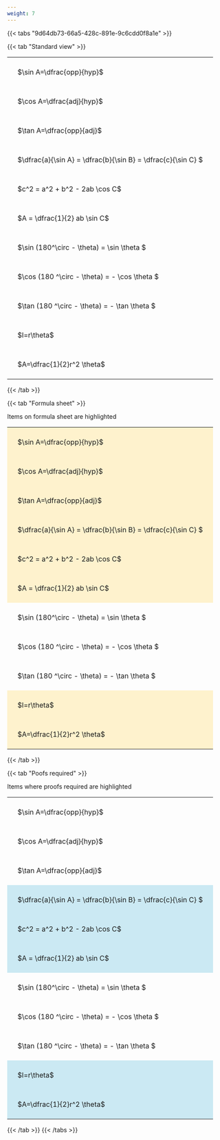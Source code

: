 ```yaml
---
weight: 7
---
```


{{< tabs "9d64db73-66a5-428c-891e-9c6cdd0f8a1e" >}}

{{< tab "Standard view" >}}

<style type="text/css">
#T_c2f7c th.col_heading {
  text-align: left;
  font-size: 1em;
}
#T_c2f7c td {
  text-align: left;
  font-size: 1em;
  padding: 1.5em;
}
</style>
<table id="T_c2f7c">
  <thead>
  </thead>
  <tbody>
    <tr>
      <td id="T_c2f7c_row0_col0" class="data row0 col0" >$\sin A=\dfrac{opp}{hyp}$</td>
    </tr>
    <tr>
      <td id="T_c2f7c_row1_col0" class="data row1 col0" >$\cos A=\dfrac{adj}{hyp}$</td>
    </tr>
    <tr>
      <td id="T_c2f7c_row2_col0" class="data row2 col0" >$\tan A=\dfrac{opp}{adj}$</td>
    </tr>
    <tr>
      <td id="T_c2f7c_row3_col0" class="data row3 col0" >$\dfrac{a}{\sin A} = \dfrac{b}{\sin B} = \dfrac{c}{\sin C} $</td>
    </tr>
    <tr>
      <td id="T_c2f7c_row4_col0" class="data row4 col0" >$c^2 = a^2 + b^2 - 2ab \cos C$</td>
    </tr>
    <tr>
      <td id="T_c2f7c_row5_col0" class="data row5 col0" >$A = \dfrac{1}{2} ab \sin C$</td>
    </tr>
    <tr>
      <td id="T_c2f7c_row6_col0" class="data row6 col0" >$\sin (180^\circ - \theta) = \sin \theta $</td>
    </tr>
    <tr>
      <td id="T_c2f7c_row7_col0" class="data row7 col0" >$\cos (180 ^\circ - \theta) = - \cos \theta $</td>
    </tr>
    <tr>
      <td id="T_c2f7c_row8_col0" class="data row8 col0" >$\tan (180 ^\circ - \theta) = - \tan \theta $</td>
    </tr>
    <tr>
      <td id="T_c2f7c_row9_col0" class="data row9 col0" >$l=r\theta$</td>
    </tr>
    <tr>
      <td id="T_c2f7c_row10_col0" class="data row10 col0" >$A=\dfrac{1}{2}r^2 \theta$</td>
    </tr>
  </tbody>
</table>
{{< /tab >}}

{{< tab "Formula sheet" >}}

Items on formula sheet are highlighted 
<br>
<style type="text/css">
#T_a0929 th.col_heading {
  text-align: left;
  font-size: 1em;
}
#T_a0929 td {
  text-align: left;
  font-size: 1em;
  padding: 1.5em;
}
#T_a0929_row0_col0, #T_a0929_row1_col0, #T_a0929_row2_col0, #T_a0929_row3_col0, #T_a0929_row4_col0, #T_a0929_row5_col0, #T_a0929_row9_col0, #T_a0929_row10_col0 {
  background-color: rgba(255,194,10, 0.2);
}
#T_a0929_row6_col0, #T_a0929_row7_col0, #T_a0929_row8_col0 {
  background-color: rgba(0,0,0,0);
}
</style>
<table id="T_a0929">
  <thead>
  </thead>
  <tbody>
    <tr>
      <td id="T_a0929_row0_col0" class="data row0 col0" >$\sin A=\dfrac{opp}{hyp}$</td>
    </tr>
    <tr>
      <td id="T_a0929_row1_col0" class="data row1 col0" >$\cos A=\dfrac{adj}{hyp}$</td>
    </tr>
    <tr>
      <td id="T_a0929_row2_col0" class="data row2 col0" >$\tan A=\dfrac{opp}{adj}$</td>
    </tr>
    <tr>
      <td id="T_a0929_row3_col0" class="data row3 col0" >$\dfrac{a}{\sin A} = \dfrac{b}{\sin B} = \dfrac{c}{\sin C} $</td>
    </tr>
    <tr>
      <td id="T_a0929_row4_col0" class="data row4 col0" >$c^2 = a^2 + b^2 - 2ab \cos C$</td>
    </tr>
    <tr>
      <td id="T_a0929_row5_col0" class="data row5 col0" >$A = \dfrac{1}{2} ab \sin C$</td>
    </tr>
    <tr>
      <td id="T_a0929_row6_col0" class="data row6 col0" >$\sin (180^\circ - \theta) = \sin \theta $</td>
    </tr>
    <tr>
      <td id="T_a0929_row7_col0" class="data row7 col0" >$\cos (180 ^\circ - \theta) = - \cos \theta $</td>
    </tr>
    <tr>
      <td id="T_a0929_row8_col0" class="data row8 col0" >$\tan (180 ^\circ - \theta) = - \tan \theta $</td>
    </tr>
    <tr>
      <td id="T_a0929_row9_col0" class="data row9 col0" >$l=r\theta$</td>
    </tr>
    <tr>
      <td id="T_a0929_row10_col0" class="data row10 col0" >$A=\dfrac{1}{2}r^2 \theta$</td>
    </tr>
  </tbody>
</table>
{{< /tab >}}

{{< tab "Poofs required" >}}

Items where proofs required are highlighted 
<br>
<style type="text/css">
#T_4666f th.col_heading {
  text-align: left;
  font-size: 1em;
}
#T_4666f td {
  text-align: left;
  font-size: 1em;
  padding: 1.5em;
}
#T_4666f_row0_col0, #T_4666f_row1_col0, #T_4666f_row2_col0, #T_4666f_row6_col0, #T_4666f_row7_col0, #T_4666f_row8_col0 {
  background-color: rgba(0,0,0,0);
}
#T_4666f_row3_col0, #T_4666f_row4_col0, #T_4666f_row5_col0, #T_4666f_row9_col0, #T_4666f_row10_col0 {
  background-color: rgba(0,150,200, 0.2);
}
</style>
<table id="T_4666f">
  <thead>
  </thead>
  <tbody>
    <tr>
      <td id="T_4666f_row0_col0" class="data row0 col0" >$\sin A=\dfrac{opp}{hyp}$</td>
    </tr>
    <tr>
      <td id="T_4666f_row1_col0" class="data row1 col0" >$\cos A=\dfrac{adj}{hyp}$</td>
    </tr>
    <tr>
      <td id="T_4666f_row2_col0" class="data row2 col0" >$\tan A=\dfrac{opp}{adj}$</td>
    </tr>
    <tr>
      <td id="T_4666f_row3_col0" class="data row3 col0" >$\dfrac{a}{\sin A} = \dfrac{b}{\sin B} = \dfrac{c}{\sin C} $</td>
    </tr>
    <tr>
      <td id="T_4666f_row4_col0" class="data row4 col0" >$c^2 = a^2 + b^2 - 2ab \cos C$</td>
    </tr>
    <tr>
      <td id="T_4666f_row5_col0" class="data row5 col0" >$A = \dfrac{1}{2} ab \sin C$</td>
    </tr>
    <tr>
      <td id="T_4666f_row6_col0" class="data row6 col0" >$\sin (180^\circ - \theta) = \sin \theta $</td>
    </tr>
    <tr>
      <td id="T_4666f_row7_col0" class="data row7 col0" >$\cos (180 ^\circ - \theta) = - \cos \theta $</td>
    </tr>
    <tr>
      <td id="T_4666f_row8_col0" class="data row8 col0" >$\tan (180 ^\circ - \theta) = - \tan \theta $</td>
    </tr>
    <tr>
      <td id="T_4666f_row9_col0" class="data row9 col0" >$l=r\theta$</td>
    </tr>
    <tr>
      <td id="T_4666f_row10_col0" class="data row10 col0" >$A=\dfrac{1}{2}r^2 \theta$</td>
    </tr>
  </tbody>
</table>
{{< /tab >}}
{{< /tabs >}}